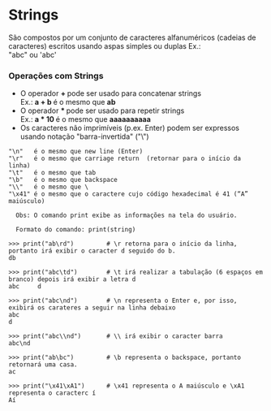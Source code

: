 # Strings

São compostos por um conjunto de caracteres alfanuméricos (cadeias de caracteres) escritos usando aspas simples ou duplas
Ex.: <br>
"abc" ou 'abc' 

### <b> Operações com Strings</b>
+ O operador <b>+ </b> pode ser usado para concatenar strings <br>
   Ex.: <b> a + b </b>  é o mesmo que  <b>ab </b>
+ O operador <b>* </b> pode ser usado para repetir strings <br>
   Ex.: <b>a * 10 </b> é o mesmo que  <b>aaaaaaaaaa </b>
+ Os caracteres não imprimíveis (p.ex. Enter) podem ser expressos usando notação "barra-invertida" ("\\")
```
"\n"   é o mesmo que new line (Enter)  
"\r"   é o mesmo que carriage return  (retornar para o início da linha)
"\t"   é o mesmo que tab  
"\b"   é o mesmo que backspace
"\\"   é o mesmo que \  
"\x41" é o mesmo que o caractere cujo código hexadecimal é 41 (“A” maiúsculo)
```

```
  Obs: O comando print exibe as informações na tela do usuário. 
  
  Formato do comando: print(string)
  
>>> print("ab\rd")         # \r retorna para o início da linha, portanto irá exibir o caracter d seguido do b.
db

>>> print("abc\td")        # \t irá realizar a tabulação (6 espaços em branco) depois irá exibir a letra d
abc     d

>>> print("abc\nd")        # \n representa o Enter e, por isso, exibirá os carateres a seguir na linha debaixo
abc
d

>>> print("abc\\nd")       # \\ irá exibir o caracter barra
abc\nd

>>> print("ab\bc")         # \b representa o backspace, portanto retornará uma casa.
ac

>>> print("\x41\xA1")      # \x41 representa o A maiúsculo e \xA1 representa o caracterc í
Aí

```
